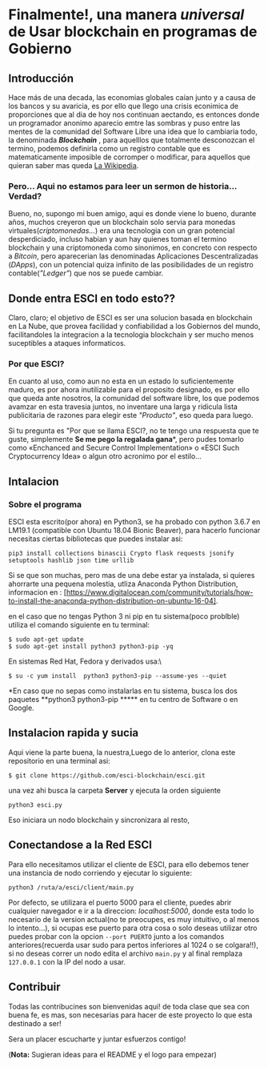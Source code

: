 # Finalmente!, una manera *universal* de Usar blockchain en programas de Gobierno

## Introducción

Hace más de una decada, las economias globales caían junto y a causa de los bancos y su avaricia, es por ello que llego una crisis econimica de proporciones que al dia de hoy nos continuan aectando, es entonces donde un programador anonimo aparecio emtre las sombras y puso entre las mentes de la comunidad del Software Libre una idea que lo cambiaria todo, la denominada ***Blockchain***  , para aquelllos que totalmente desconozcan el termino, podemos definirla como un registro contable que es matematicamente imposible de corromper o modificar, para aquellos que quieran saber mas queda [La Wikipedia](https://es.wikipedia.org/wiki/Cadena_de_bloques).

### Pero... Aqui no estamos para leer un sermon de historia... Verdad?

Bueno, no, supongo mi buen amigo, aqui es donde viene lo bueno, durante años, muchos creyeron que un blockchain solo servia para monedas virtuales(*criptomonedas...*) era una tecnologia con un gran potencial desperdiciado, incluso habian y aun hay quienes toman el termino blockchain y una criptomoneda como sinonimos, en concreto con respecto a *Bitcoin*, pero aparecerian las denominadas Aplicaciones Descentralizadas (*DApps*), con un potencial quiza infinito de las posibilidades de un registro contable(*"Ledger"*) que nos se puede cambiar.

## Donde entra ESCI en todo esto??
Claro, claro; el objetivo de ESCI es ser una solucion basada en blockchain en La Nube, que provea facilidad y confiabilidad a los Gobiernos del mundo, facilitandoles la integracion a la tecnologia blockchain y ser mucho menos suceptibles a ataques informaticos.

### Por que ESCI?
En cuanto al uso, como aun no esta en un estado lo suficientemente maduro, es por ahora inutilizable para el proposito designado, es por ello que queda ante nosotros, la comunidad del software libre, los que podemos avamzar en esta travesia juntos, no inventare una larga y ridicula lista publicitaria de razones para elegir este *"Producto"*, eso queda para luego.

Si tu pregunta es "Por que se llama ESCI?, no te tengo una respuesta que te guste, simplemente **Se me pego la regalada gana***, pero pudes tomarlo como «Enchanced and Secure Control Implementation» o «ESCI Such Cryptocurrency Idea» o algun otro acronimo por el estilo...

## Intalacion
### Sobre el programa
ESCI esta escrito(por ahora) en Python3, se ha probado con python 3.6.7 en LM19.1 (compatible con Ubuntu 18.04 Bionic Beaver), para hacerlo funcionar necesitas ciertas bibliotecas que puedes instalar asi:

~~~
pip3 install collections binascii Crypto flask requests jsonify setuptools hashlib json time urllib
~~~

Si se que son muchas, pero mas de una debe estar ya instalada, si quieres ahorrarte una pequena molestia, utliza Anaconda Python Distribution, informacion en : [https://www.digitalocean.com/community/tutorials/how-to-install-the-anaconda-python-distribution-on-ubuntu-16-04].

en el caso que no tengas Python 3 ni pip en tu sistema(poco problble) utiliza el comando siguiente en tu terminal:

~~~
$ sudo apt-get update
$ sudo apt-get install python3 python3-pip -yq
~~~

En sistemas Red Hat, Fedora y derivados usa:\
~~~
$ su -c yum install  python3 python3-pip --assume-yes --quiet
~~~
*En caso que no sepas como instalarlas en tu sistema, busca los dos paquetes **python3 python3-pip ***** en tu centro de Software o en Google.
## Instalacion rapida y sucia

Aqui viene la parte buena, la nuestra,Luego de lo anterior, clona este repositorio en una terminal asi:

~~~
$ git clone https://github.com/esci-blockchain/esci.git
~~~

una vez ahi busca la carpeta **Server** y ejecuta la orden siguiente

~~~
python3 esci.py
~~~

Eso iniciara un nodo blockchain y sincronizara al resto,

## Conectandose a la Red ESCI

Para ello necesitamos utilizar el cliente de ESCI, para ello debemos tener una instancia de nodo corriendo y ejecutar lo siguiente:
~~~
python3 /ruta/a/esci/client/main.py
~~~

Por defecto, se utilizara el puerto 5000 para el cliente, puedes abrir cualquier navegador e ir a la direccion: *localhost:5000*, donde esta todo lo necesario de la version actual(no te preocupes, es muy intuitivo, o al menos lo intento...), si ocupas ese puerto para otra cosa o solo deseas utilizar otro puedes probar con la opcion <code>--port PUERTO</code> junto a los comandos anteriores(recuerda usar sudo para pertos inferiores al 1024 o se colgara!!), si no deseas correr un nodo edita el archivo <code>main.py</code> y al final remplaza <code>127.0.0.1</code> con la IP del nodo a usar.

## Contribuir

Todas las contribucines son bienvenidas aqui! de toda clase que sea con buena fe, es mas, son necesarias para hacer de este proyecto lo que esta destinado a ser!

Sera un placer escucharte y juntar esfuerzos contigo!

(**Nota:** Sugieran ideas para el README y el logo para empezar)
